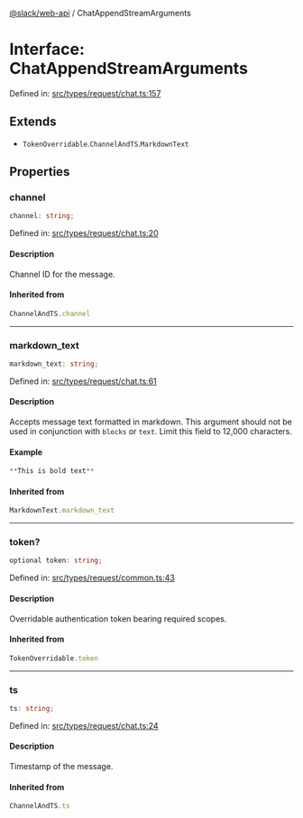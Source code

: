 [@slack/web-api](../index.md) / ChatAppendStreamArguments

# Interface: ChatAppendStreamArguments

Defined in: [src/types/request/chat.ts:157](https://github.com/slackapi/node-slack-sdk/blob/main/packages/web-api/src/types/request/chat.ts#L157)

## Extends

- `TokenOverridable`.`ChannelAndTS`.`MarkdownText`

## Properties

### channel

```ts
channel: string;
```

Defined in: [src/types/request/chat.ts:20](https://github.com/slackapi/node-slack-sdk/blob/main/packages/web-api/src/types/request/chat.ts#L20)

#### Description

Channel ID for the message.

#### Inherited from

```ts
ChannelAndTS.channel
```

***

### markdown\_text

```ts
markdown_text: string;
```

Defined in: [src/types/request/chat.ts:61](https://github.com/slackapi/node-slack-sdk/blob/main/packages/web-api/src/types/request/chat.ts#L61)

#### Description

Accepts message text formatted in markdown. This argument should not be used in conjunction with `blocks` or `text`. Limit this field to 12,000 characters.

#### Example

```ts
**This is bold text**
```

#### Inherited from

```ts
MarkdownText.markdown_text
```

***

### token?

```ts
optional token: string;
```

Defined in: [src/types/request/common.ts:43](https://github.com/slackapi/node-slack-sdk/blob/main/packages/web-api/src/types/request/common.ts#L43)

#### Description

Overridable authentication token bearing required scopes.

#### Inherited from

```ts
TokenOverridable.token
```

***

### ts

```ts
ts: string;
```

Defined in: [src/types/request/chat.ts:24](https://github.com/slackapi/node-slack-sdk/blob/main/packages/web-api/src/types/request/chat.ts#L24)

#### Description

Timestamp of the message.

#### Inherited from

```ts
ChannelAndTS.ts
```
